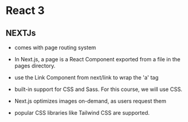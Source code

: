 # React 3

## NEXTJs

- comes with page routing system

- In Next.js, a page is a React Component exported from a file in the pages directory.

- use the Link Component from next/link to wrap the 'a' tag

- built-in support for CSS and Sass. For this course, we will use CSS.

- Next.js optimizes images on-demand, as users request them

- popular CSS libraries like Tailwind CSS are supported.